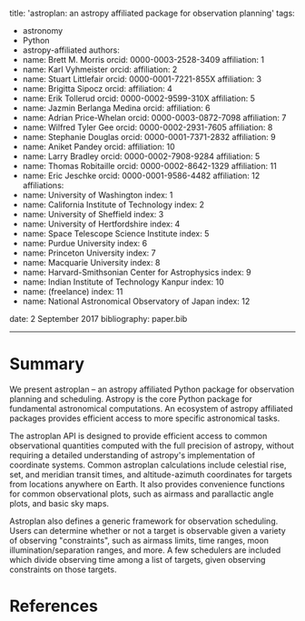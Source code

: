 title: 'astroplan: an astropy affiliated package for observation planning'
tags:
  - astronomy
  - Python
  - astropy-affiliated
authors:
 - name: Brett M. Morris
   orcid: 0000-0003-2528-3409
   affiliation: 1
 - name: Karl Vyhmeister
   orcid: 
   affiliation: 2
 - name: Stuart Littlefair
   orcid: 0000-0001-7221-855X
   affiliation: 3
 - name: Brigitta Sipocz
   orcid: 
   affiliation: 4
 - name: Erik Tollerud
   orcid: 0000-0002-9599-310X
   affiliation: 5
 - name: Jazmin Berlanga Medina
   orcid: 
   affiliation: 6
 - name: Adrian Price-Whelan
   orcid: 0000-0003-0872-7098
   affiliation: 7
 - name: Wilfred Tyler Gee
   orcid: 0000-0002-2931-7605
   affiliation: 8
 - name: Stephanie Douglas
   orcid: 0000-0001-7371-2832
   affiliation: 9
 - name: Aniket Pandey
   orcid: 
   affiliation: 10
 - name: Larry Bradley
   orcid: 0000-0002-7908-9284
   affiliation: 5
 - name: Thomas Robitaille
   orcid: 0000-0002-8642-1329
   affiliation: 11
 - name: Eric Jeschke 
   orcid: 0000-0001-9586-4482
   affiliation: 12
affiliations:
 - name: University of Washington
   index: 1
 - name: California Institute of Technology
   index: 2
 - name: University of Sheffield
   index: 3
 - name: University of Hertfordshire
   index: 4
 - name: Space Telescope Science Institute
   index: 5
 - name: Purdue University
   index: 6
 - name: Princeton University
   index: 7
 - name: Macquarie University
   index: 8
 - name: Harvard-Smithsonian Center for Astrophysics
   index: 9
 - name: Indian Institute of Technology Kanpur
   index: 10
 - name: (freelance)
   index: 11
 - name: National Astronomical Observatory of Japan 
   index: 12

date: 2 September 2017
bibliography: paper.bib

---

# Summary

We present astroplan – an astropy affiliated Python package for observation
planning and scheduling. Astropy is the core Python package for fundamental 
astronomical computations. An ecosystem of astropy affiliated packages 
provides efficient access to more specific astronomical tasks.

The astroplan API is designed to provide efficient access to common 
observational quantities computed with the full precision of astropy, without 
requiring a detailed understanding of astropy's implementation of coordinate 
systems. Common astroplan calculations include celestial rise, set, and 
meridian transit times, and altitude-azimuth coordinates for targets from 
locations anywhere on Earth. It also provides convenience functions for 
common observational plots, such as airmass and parallactic angle plots, 
and basic sky maps.

Astroplan also defines a generic framework for observation scheduling. Users 
can determine whether or not a target is observable given a variety of 
observing "constraints", such as airmass limits, time ranges, moon 
illumination/separation ranges, and more. A few schedulers are included which
divide observing time among a list of targets, given observing constraints on 
those targets.

# References
